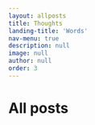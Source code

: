 ```yaml
---
layout: allposts
title: Thoughts
landing-title: 'Words'
nav-menu: true
description: null
image: null
author: null
order: 3
---
```


<h1>All posts</h1>
